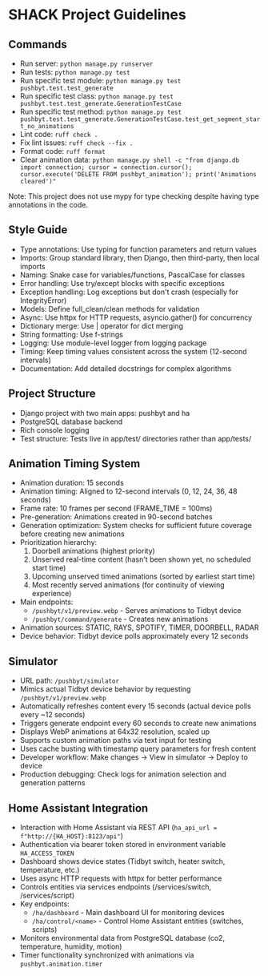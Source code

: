 # SHACK Project Guidelines

## Commands
- Run server: `python manage.py runserver`
- Run tests: `python manage.py test`
- Run specific test module: `python manage.py test pushbyt.test.test_generate`
- Run specific test class: `python manage.py test pushbyt.test.test_generate.GenerationTestCase`
- Run specific test method: `python manage.py test pushbyt.test.test_generate.GenerationTestCase.test_get_segment_start_no_animations`
- Lint code: `ruff check .`
- Fix lint issues: `ruff check --fix .`
- Format code: `ruff format`
- Clear animation data: `python manage.py shell -c "from django.db import connection; cursor = connection.cursor(); cursor.execute('DELETE FROM pushbyt_animation'); print('Animations cleared')"`

Note: This project does not use mypy for type checking despite having type annotations in the code.

## Style Guide
- Type annotations: Use typing for function parameters and return values
- Imports: Group standard library, then Django, then third-party, then local imports
- Naming: Snake case for variables/functions, PascalCase for classes
- Error handling: Use try/except blocks with specific exceptions
- Exception handling: Log exceptions but don't crash (especially for IntegrityError)
- Models: Define full_clean/clean methods for validation
- Async: Use httpx for HTTP requests, asyncio.gather() for concurrency
- Dictionary merge: Use | operator for dict merging
- String formatting: Use f-strings
- Logging: Use module-level logger from logging package
- Timing: Keep timing values consistent across the system (12-second intervals)
- Documentation: Add detailed docstrings for complex algorithms

## Project Structure
- Django project with two main apps: pushbyt and ha
- PostgreSQL database backend
- Rich console logging
- Test structure: Tests live in app/test/ directories rather than app/tests/

## Animation Timing System
- Animation duration: 15 seconds 
- Animation timing: Aligned to 12-second intervals (0, 12, 24, 36, 48 seconds)
- Frame rate: 10 frames per second (FRAME_TIME = 100ms)
- Pre-generation: Animations created in 90-second batches
- Generation optimization: System checks for sufficient future coverage before creating new animations
- Prioritization hierarchy:
  1. Doorbell animations (highest priority)
  2. Unserved real-time content (hasn't been shown yet, no scheduled start time)
  3. Upcoming unserved timed animations (sorted by earliest start time)
  4. Most recently served animations (for continuity of viewing experience)
- Main endpoints: 
  - `/pushbyt/v1/preview.webp` - Serves animations to Tidbyt device
  - `/pushbyt/command/generate` - Creates new animations
- Animation sources: STATIC, RAYS, SPOTIFY, TIMER, DOORBELL, RADAR
- Device behavior: Tidbyt device polls approximately every 12 seconds

## Simulator
- URL path: `/pushbyt/simulator`
- Mimics actual Tidbyt device behavior by requesting `/pushbyt/v1/preview.webp`
- Automatically refreshes content every 15 seconds (actual device polls every ~12 seconds)
- Triggers generate endpoint every 60 seconds to create new animations
- Displays WebP animations at 64x32 resolution, scaled up
- Supports custom animation paths via text input for testing
- Uses cache busting with timestamp query parameters for fresh content
- Developer workflow: Make changes → View in simulator → Deploy to device
- Production debugging: Check logs for animation selection and generation patterns

## Home Assistant Integration
- Interaction with Home Assistant via REST API (`ha_api_url = f"http://{HA_HOST}:8123/api"`)
- Authentication via bearer token stored in environment variable `HA_ACCESS_TOKEN`
- Dashboard shows device states (Tidbyt switch, heater switch, temperature, etc.)
- Uses async HTTP requests with httpx for better performance
- Controls entities via services endpoints (/services/switch, /services/script)
- Key endpoints:
  - `/ha/dashboard` - Main dashboard UI for monitoring devices
  - `/ha/control/<name>` - Control Home Assistant entities (switches, scripts)
- Monitors environmental data from PostgreSQL database (co2, temperature, humidity, motion)
- Timer functionality synchronized with animations via `pushbyt.animation.timer`